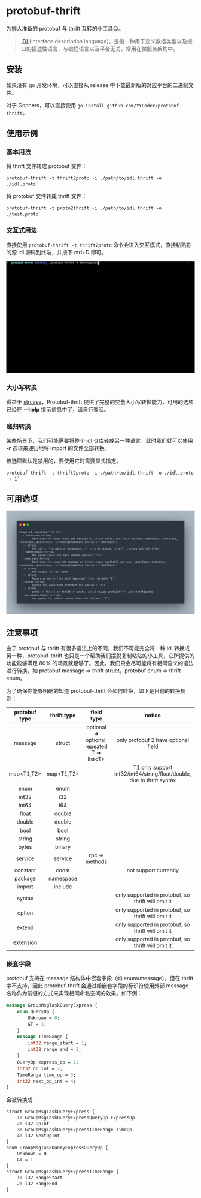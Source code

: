 # protobuf-thrift
为懒人准备的 protobuf 与 thrift 互转的小工具😉。

> [IDL](https://en.wikipedia.org/wiki/IDL)(Interface description language)。是指一种用于定义数据类型以及接口的描述性语言，与编程语言以及平台无关，常用在微服务架构中。

## 安装
如果没有 go 开发环境，可以直接从 release 中下载最新版的对应平台的二进制文件。

对于 Gophers，可以直接使用 `go install github.com/YYCoder/protobuf-thrift`。

## 使用示例

### 基本用法
将 thrift 文件转成 protobuf 文件：

```
protobuf-thrift -t thrift2proto -i ./path/to/idl.thrift -o ./idl.proto`
```

将 protobuf 文件转成 thrift 文件：

```
protobuf-thrift -t proto2thrift -i ./path/to/idl.thrift -o ./test.proto`
```

### 交互式用法
直接使用 `protobuf-thrift -t thrift2proto` 命令会进入交互模式，直接粘贴你的源 idl 源码到终端，并按下 ctrl+D 即可。

![interactive.gif](./2021-08-09%2021_54_20.gif)

### 大小写转换
得益于 [strcase](https://github.com/iancoleman/strcase)，Protobuf-thrift 提供了完整的变量大小写转换能力，可用的选项已经在 **--help** 提示信息中了，请自行查阅。

### 递归转换
某些场景下，我们可能需要将整个 idl 仓库转成另一种语言，此时我们就可以使用 **-r** 选项来递归地将 import 的文件全部转换。

该选项默认是禁用的，要使用它时需要显式指定。


```
protobuf-thrift -t thrift2proto -i ./path/to/idl.thrift -o ./idl.proto -r 1`
```


## 可用选项

![](./usage.jpeg)

## 注意事项
由于 protobuf 与 thrift 有很多语法上的不同，我们不可能完全将一种 idl 转换成另一种，protobuf-thrift 也只是一个帮助我们摆脱复制粘贴的小工具，它所提供的功能能够满足 80% 的场景就足够了。因此，我们只会尽可能将有相同语义的语法进行转换，如 protobuf message => thrift struct，protobuf enum => thrift enum。

为了确保你能够明确的知道 protobuf-thrift 会如何转换，如下是目前的转换规则：

|protobuf type|thrift type|field type|notice|
|:--:|:--:|:--:|:--:|
|message|struct|optional => optional; repeated T => list\<T\>|only protobuf 2 have optional field|
|map<T1,T2>|map<T1,T2>||T1 only support int32/int64/string/float/double, due to thrift syntax|
|enum|enum|||
|int32|i32|||
|int64|i64|||
|float|double|||
|double|double|||
|bool|bool|||
|string|string|||
|bytes|binary|||
|service|service|rpc => methods||
|constant|const||not support currently|
|package|namespace|||
|import|include|||
|syntax|||only supported in protobuf, so thrift will omit it|
|option|||only supported in protobuf, so thrift will omit it|
|extend|||only supported in protobuf, so thrift will omit it|
|extension|||only supported in protobuf, so thrift will omit it|

### 嵌套字段
protobuf 支持在 message 结构体中嵌套字段（如 enum/message），但在 thrift 中不支持，因此 protobuf-thrift 会通过给嵌套字段的标识符使用外部 message 名称作为前缀的方式来实现相同命名空间的效果。如下例：

```protobuf
message GroupMsgTaskQueryExpress {
    enum QueryOp {
        Unknown = 0;
        GT = 1;
    }
    message TimeRange {
        int32 range_start = 1;
        int32 range_end = 2;
    }
    QueryOp express_op = 1;
    int32 op_int = 2;
    TimeRange time_op = 3;
    int32 next_op_int = 4;
}
```

会被转换成：

```thrift
struct GroupMsgTaskQueryExpress {
    1: GroupMsgTaskQueryExpressQueryOp ExpressOp
    2: i32 OpInt
    3: GroupMsgTaskQueryExpressTimeRange TimeOp
    4: i32 NextOpInt
}
enum GroupMsgTaskQueryExpressQueryOp {
    Unknown = 0
    GT = 1
}
struct GroupMsgTaskQueryExpressTimeRange {
    1: i32 RangeStart
    2: i32 RangeEnd
}
```



